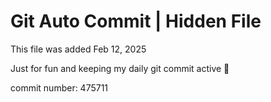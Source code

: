 # Git Auto Commit | Hidden File

This file was added Feb 12, 2025

Just for fun and keeping my daily git commit active 🤪

commit number: 475711
